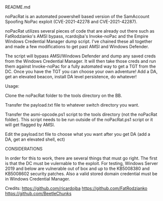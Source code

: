 README.md

noPacRat is an automated powershell based version of the SamAccount Spoofing NoPac exploit (CVE-2021-42278 and CVE-2021-42287). 

noPacRat utilizes several pieces of code that are already out there such as FatRodzianko's AMSI bypass, rcardojba's Invoke-noPac and the Empire Windows Credential Manager dump script. I've chained these all together and made a few modifications to get past AMSI and Windows Defender. 

The script will bypass AMSI/Windows Defender and dump any saved creds from the Windows Credential Manager. It will then take those creds and run them against Invoke-noPac for a fully automated way to get a TGT from the DC. Once you have the TGT you can choose your own adventure! Add a DA, get an elevated beacon, install DA level persistence, do whatever!

Usage:

Clone the noPacRat folder to the tools directory on the BB. 

Transfer the payload.txt file to whatever switch directory you want.

Transfer the asmi-opcode.ps1 script to the tools directory (not the noPacRat folder). This script needs to be run outside of the noPacRat.ps1 script or it will get flagged by AMSI.

Edit the payload.txt file to choose what you want after you get DA (add a DA, get an elevated shell, ect)

CONSIDERATIONS

In order for this to work, there are several things that must go right. The first is that the DC must be vulernable to the exploit. For testing, Windows Server 2019 and below are vulnerable out of box and up to the KB5008380 and KB5008602 security patches. Also a valid stored domain credential must be in Windows Credential Manager. 

Credits: https://github.com/ricardojba https://github.com/FatRodzianko https://github.com/BeetleChunks
